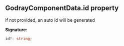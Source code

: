 
## GodrayComponentData.id property

if not provided, an auto id will be generated

**Signature:**

```typescript
id?: string;
```
